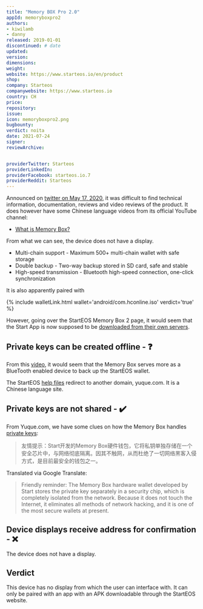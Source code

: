 ```yaml
---
title: "Memory BOX Pro 2.0"
appId: memoryboxpro2
authors:
- kiwilamb
- danny
released: 2019-01-01
discontinued: # date
updated:
version:
dimensions: 
weight: 
website: https://www.starteos.io/en/product
shop: 
company: Starteos
companywebsite: https://www.starteos.io
country: CH
price: 
repository: 
issue:
icon: memoryboxpro2.png
bugbounty:
verdict: noita 
date: 2021-07-24
signer:
reviewArchive:


providerTwitter: Starteos
providerLinkedIn: 
providerFacebook: starteos.io.7
providerReddit: Starteos
---
```



Announced on [twitter on May 17, 2020](https://twitter.com/Starteosio/status/1129233526597902336), it was difficult to find technical information, documentation, reviews and video reviews of the product. It does however have some Chinese language videos from its official YouTube channel: 

- [What is Memory Box?](https://www.youtube.com/watch?v=L6F81dvUlkc)

From what we can see, the device does not have a display. 

- Multi-chain support - Maximum 500+ multi-chain wallet with safe storage
- Double backup - Two-way backup stored in SD card, safe and stable
- High-speed transmission - Bluetooth high-speed connection, one-click synchronization

It is also apparently paired with 

{% include walletLink.html wallet='android/com.hconline.iso' verdict='true' %}

However, going over the StartEOS Memory Box 2 page, it would seem that the Start App is now supposed to be [downloaded from their own servers](https://twitter.com/BitcoinWalletz/status/1466371607396421633).

## Private keys can be created offline - ❓

From this [video](https://www.youtube.com/watch?v=AerkoPsMBFk), it would seem that the Memory Box serves more as a BlueTooth enabled device to back up the StartEOS wallet.

The StartEOS [help files](https://www.starteos.io/en/help/) redirect to another domain, yuque.com. It is a Chinese language site. 

## Private keys are not shared - ✔️

From Yuque.com, we have some clues on how the Memory Box handles [private keys](https://www.yuque.com/books/share/c9d238e5-b27d-4386-a36e-01fd18f181f9/ftfr65):

> 友情提示：Start开发的Memory Box硬件钱包，它将私钥单独存储在一个安全芯片中，与网络彻底隔离。因其不触网，从而杜绝了一切网络黑客入侵方式，是目前最安全的钱包之一。

Translated via Google Translate:

> Friendly reminder: The Memory Box hardware wallet developed by Start stores the private key separately in a security chip, which is completely isolated from the network. Because it does not touch the Internet, it eliminates all methods of network hacking, and it is one of the most secure wallets at present.


## Device displays receive address for confirmation - ❌

The device does not have a display.

## Verdict

This device has no display from which the user can interface with. It can only be paired with an app with an APK downloadable through the StartEOS website. 


